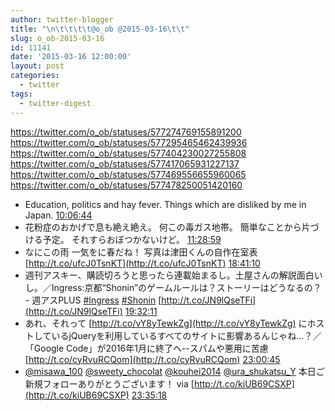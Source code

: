 ```yaml
---
author: twitter-blogger
title: "\n\t\t\t\t@o_ob @2015-03-16\t\t"
slug: o_ob-2015-03-16
id: 11141
date: '2015-03-16 12:00:00'
layout: post
categories:
  - twitter
tags:
  - twitter-digest
---
```


https://twitter.com/o_ob/statuses/577274769155891200 https://twitter.com/o_ob/statuses/577295465462439936 https://twitter.com/o_ob/statuses/577404230027255808 https://twitter.com/o_ob/statuses/577417065931227137 https://twitter.com/o_ob/statuses/577469556655960065 https://twitter.com/o_ob/statuses/577478250051420160  

*   Education, politics and hay fever. Things which are disliked by me in Japan. [10:06:44](https://twitter.com/o_ob/statuses/577274769155891200)
*   花粉症のおかげで息も絶え絶え。 何この毒ガス地帯。 簡単なことから片づける予定。 それすらおぼつかないけど。 [11:28:59](https://twitter.com/o_ob/statuses/577295465462439936)
*   なにこの雨 一気をに春だね！ 写真は津田くんの自作在室表 [http://t.co/ufcJ0TsnKT](http://t.co/ufcJ0TsnKT) [18:41:10](https://twitter.com/o_ob/statuses/577404230027255808)
*   週刊アスキー、購読切ろうと思ったら連載始まるし。土屋さんの解説面白いし。／Ingress:京都“Shonin”のゲームルールは？ストーリーはどうなるの？ - 週アスPLUS [#Ingress](https://twitter.com/search?q=%23Ingress&src=hash) [#Shonin](https://twitter.com/search?q=%23Shonin&src=hash) [http://t.co/JN9lQseTFi](http://t.co/JN9lQseTFi) [19:32:11](https://twitter.com/o_ob/statuses/577417065931227137)
*   あれ、それって [http://t.co/vY8yTewkZg](http://t.co/vY8yTewkZg) にホストしているjQueryを利用しているすべてのサイトに影響あるんじゃね…？／「Google Code」が2016年1月に終了へ--スパムや悪用に苦慮 [http://t.co/cyRvuRCQom](http://t.co/cyRvuRCQom) [23:00:45](https://twitter.com/o_ob/statuses/577469556655960065)
*   [@misawa_100](https://twitter.com/misawa_100) [@sweety_chocolat](https://twitter.com/sweety_chocolat) [@kouhei2014](https://twitter.com/kouhei2014) [@ura_shukatsu_Y](https://twitter.com/ura_shukatsu_Y) 本日ご新規フォローありがとうございます！ via [http://t.co/kiUB69CSXP](http://t.co/kiUB69CSXP) [23:35:18](https://twitter.com/o_ob/statuses/577478250051420160)